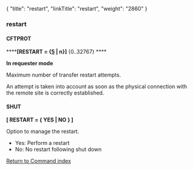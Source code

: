 {
    "title": "restart",
    "linkTitle": "restart",
    "weight": "2860"
}<span id="restart"></span>

### restart

#### CFTPROT

******\[RESTART =
{<u>5</u> | n}\]** {0..32767} ****

****In requester mode****

Maximum number of transfer restart attempts.

An attempt is taken into account as soon as the physical connection
with the remote site is correctly established.

#### SHUT

****\[ RESTART = { YES | NO } \]****

Option to manage the restart.

- Yes: Perform a restart
- No: No restart following shut down

[Return to Command index](../../)

 
